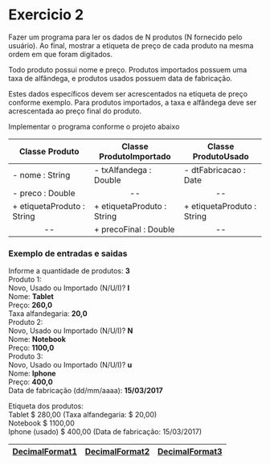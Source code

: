 # Exercicio 2

Fazer um programa para ler os dados de N
produtos (N fornecido pelo usuário). Ao final, mostrar a etiqueta de preço de cada produto na mesma ordem em que foram digitados.

Todo produto possui nome e preço. Produtos
importados possuem uma taxa de alfândega, e produtos usados possuem data de fabricação.

Estes dados específicos devem ser
acrescentados na etiqueta de preço conforme exemplo. 
Para produtos importados, a taxa e alfândega deve ser acrescentada ao preço final do produto.

Implementar o programa conforme o projeto abaixo

| Classe Produto             | Classe ProdutoImportado    | Classe ProdutoUsado        |
| -------------------------- | -------------------------- | -------------------------- |
| - nome : String            | - txAlfandega : Double     | - dtFabricacao : Date      |
| - preco : Double           | <center>--</center>        | <center>--</center>        |
| + etiquetaProduto : String | + etiquetaProduto : String | + etiquetaProduto : String |
| <center>--</center>        | + precoFinal : Double      | <center>--</center>        |


### Exemplo de entradas e saidas

Informe a quantidade de produtos: **3**  
Produto 1:  
Novo, Usado ou Importado (N/U/I)? **I**  
Nome: **Tablet**  
Preço: **260,0**  
Taxa alfandegaria: **20,0**  
Produto 2:  
Novo, Usado ou Importado (N/U/I)? **N**  
Nome: **Notebook**  
Preço: **1100,0**  
Produto 3:  
Novo, Usado ou Importado (N/U/I)? **u**  
Nome: **Iphone**  
Preço: **400,0**  
Data de fabricação (dd/mm/aaaa): **15/03/2017**  

Etiqueta dos produtos:  
Tablet $ 280,00 (Taxa alfandegaria: $ 20,00)  
Notebook $ 1100,00  
Iphone (usado) $ 400,00 (Data de fabricação: 15/03/2017)  



|[DecimalFormat1](https://jenkov.com/tutorials/java-internationalization/decimalformat.html)|[DecimalFormat2](https://receitasdecodigo.com.br/java/numberformat-ou-decimalformat-formatar-numeros-reais-em-java)|[DecimalFormat3](https://docs.oracle.com/javase%2F7%2Fdocs%2Fapi%2F%2F/java/text/DecimalFormat.html, "Documentação Oficial")|
|-|-|-|


